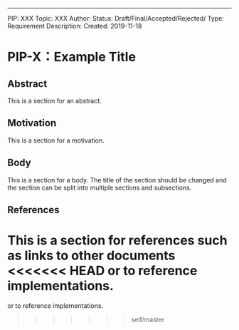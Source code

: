 ---
PIP:  XXX
Topic: XXX
Author: 
Status: Draft/Final/Accepted/Rejected/
Type: Requirement
Description: 
Created: 2019-11-18


# PIP-X：Example Title

## Abstract

This is a section for an abstract.

## Motivation

This is a section for a motivation.

## Body

This is a section for a body. The title of the section should be changed
and the section can be split into multiple sections and subsections.

## References

This is a section for references such as links to other documents 
<<<<<<< HEAD
or to reference implementations.
=======
or to reference implementations.
>>>>>>> self/master
